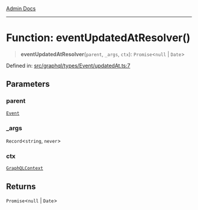 [Admin Docs](/)

***

# Function: eventUpdatedAtResolver()

> **eventUpdatedAtResolver**(`parent`, `_args`, `ctx`): `Promise`\<`null` \| `Date`\>

Defined in: [src/graphql/types/Event/updatedAt.ts:7](https://github.com/Sourya07/talawa-api/blob/4e4298c85a0d2c28affa824f2aab7ec32b5f3ac5/src/graphql/types/Event/updatedAt.ts#L7)

## Parameters

### parent

[`Event`](../../Event/type-aliases/Event.md)

### \_args

`Record`\<`string`, `never`\>

### ctx

[`GraphQLContext`](../../../../context/type-aliases/GraphQLContext.md)

## Returns

`Promise`\<`null` \| `Date`\>
